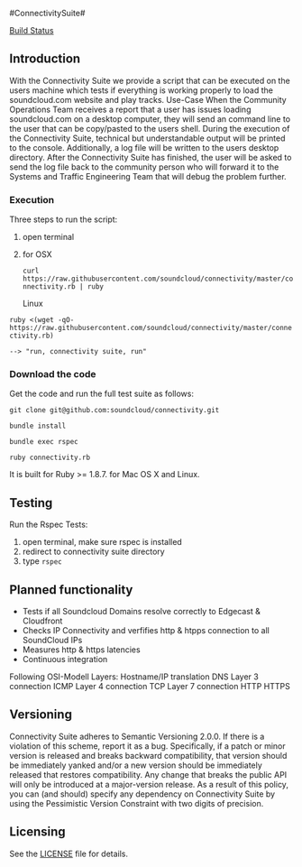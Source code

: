 #ConnectivitySuite#

[Build Status](http://jenkins.int.s-cloud.net/job/Connectivity%20Suite%20for%20SoundClouds%20Community)

## Introduction
With the Connectivity Suite we provide a script that can be executed on the users machine which tests if everything is working properly to load the soundcloud.com website and play tracks.
Use-Case
When the Community Operations Team receives a report that a user has issues loading soundcloud.com on a desktop computer, they will send an command line to the user that can be copy/pasted to the users shell. During the execution of the Connectivity Suite, technical but understandable output will be printed to the console. Additionally, a log file will be written to the users desktop directory. After the Connectivity Suite has finished, the user will be asked to send the log file back to the community person who will forward it to the Systems and Traffic Engineering Team that will debug the problem further.

### Execution
Three steps to run the script:

 1. open terminal
 2. for OSX
 
    `curl https://raw.githubusercontent.com/soundcloud/connectivity/master/connectivity.rb | ruby`
    
    Linux
 
   `ruby <(wget -qO- https://raw.githubusercontent.com/soundcloud/connectivity/master/connectivity.rb)`
    
    --> "run, connectivity suite, run"

### Download the code
Get the code and run the full test suite as follows:

 `git clone git@github.com:soundcloud/connectivity.git`
 

 `bundle install`

 `bundle exec rspec`

 `ruby connectivity.rb`

It is built for Ruby >= 1.8.7. for Mac OS X and Linux.

## Testing
Run the Rspec Tests:

 1. open terminal, make sure rspec is installed
 2. redirect to connectivity suite directory
 3. type `rspec`


## Planned functionality
* Tests if all Soundcloud Domains resolve correctly to Edgecast & Cloudfront
* Checks IP Connectivity and verfifies http & htpps connection to all SoundCloud IPs
* Measures http & https latencies
* Continuous integration

Following OSI-Modell Layers:
    Hostname/IP translation
    DNS
    Layer 3 connection
    ICMP
    Layer 4 connection
    TCP
    Layer 7 connection
    HTTP
    HTTPS


## Versioning
Connectivity Suite adheres to Semantic Versioning 2.0.0. If there is a violation of this scheme, report it as a bug. Specifically, if a patch or minor version is
released and breaks backward compatibility, that version should be immediately yanked and/or a new version should be immediately released that restores
compatibility. Any change that breaks the public API will only be introduced at a major-version release. As a result of this policy, you can (and should)
specify any dependency on Connectivity Suite by using the Pessimistic Version Constraint with two digits of precision.

## Licensing
See the [LICENSE](https://github.com/soundcloud/connectivity/blob/master/%20LICENSE.md) file for details.
